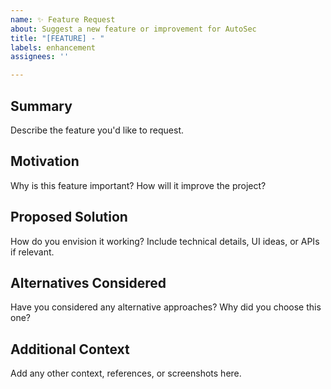 ```yaml
---
name: ✨ Feature Request
about: Suggest a new feature or improvement for AutoSec
title: "[FEATURE] - "
labels: enhancement
assignees: ''

---
```


## Summary

Describe the feature you'd like to request.

## Motivation

Why is this feature important? How will it improve the project?

## Proposed Solution

How do you envision it working? Include technical details, UI ideas, or APIs if relevant.

## Alternatives Considered

Have you considered any alternative approaches? Why did you choose this one?

## Additional Context

Add any other context, references, or screenshots here.

